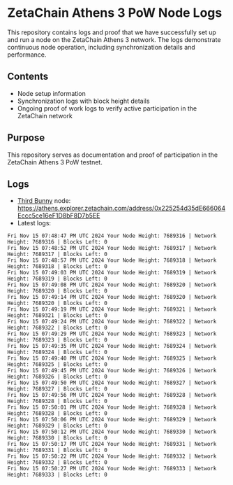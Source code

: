 # ZetaChain Athens 3 PoW Node Logs
This repository contains logs and proof that we have successfully set up and run a node on the ZetaChain Athens 3 network. The logs demonstrate continuous node operation, including synchronization details and performance.

## Contents
- Node setup information
- Synchronization logs with block height details
- Ongoing proof of work logs to verify active participation in the ZetaChain network

## Purpose
This repository serves as documentation and proof of participation in the ZetaChain Athens 3 PoW testnet.

## Logs

- [Third Bunny](https://thirdbunny.xyz/) node: https://athens.explorer.zetachain.com/address/0x225254d35dE666064Eccc5ce16eF1D8bF8D7b5EE
- Latest logs:
```
Fri Nov 15 07:48:47 PM UTC 2024 Your Node Height: 7689316 | Network Height: 7689316 | Blocks Left: 0
Fri Nov 15 07:48:52 PM UTC 2024 Your Node Height: 7689317 | Network Height: 7689317 | Blocks Left: 0
Fri Nov 15 07:48:57 PM UTC 2024 Your Node Height: 7689318 | Network Height: 7689318 | Blocks Left: 0
Fri Nov 15 07:49:03 PM UTC 2024 Your Node Height: 7689319 | Network Height: 7689319 | Blocks Left: 0
Fri Nov 15 07:49:08 PM UTC 2024 Your Node Height: 7689320 | Network Height: 7689320 | Blocks Left: 0
Fri Nov 15 07:49:14 PM UTC 2024 Your Node Height: 7689320 | Network Height: 7689320 | Blocks Left: 0
Fri Nov 15 07:49:19 PM UTC 2024 Your Node Height: 7689321 | Network Height: 7689321 | Blocks Left: 0
Fri Nov 15 07:49:24 PM UTC 2024 Your Node Height: 7689322 | Network Height: 7689322 | Blocks Left: 0
Fri Nov 15 07:49:29 PM UTC 2024 Your Node Height: 7689323 | Network Height: 7689323 | Blocks Left: 0
Fri Nov 15 07:49:35 PM UTC 2024 Your Node Height: 7689324 | Network Height: 7689324 | Blocks Left: 0
Fri Nov 15 07:49:40 PM UTC 2024 Your Node Height: 7689325 | Network Height: 7689325 | Blocks Left: 0
Fri Nov 15 07:49:45 PM UTC 2024 Your Node Height: 7689326 | Network Height: 7689326 | Blocks Left: 0
Fri Nov 15 07:49:50 PM UTC 2024 Your Node Height: 7689327 | Network Height: 7689327 | Blocks Left: 0
Fri Nov 15 07:49:56 PM UTC 2024 Your Node Height: 7689328 | Network Height: 7689328 | Blocks Left: 0
Fri Nov 15 07:50:01 PM UTC 2024 Your Node Height: 7689328 | Network Height: 7689328 | Blocks Left: 0
Fri Nov 15 07:50:06 PM UTC 2024 Your Node Height: 7689329 | Network Height: 7689329 | Blocks Left: 0
Fri Nov 15 07:50:12 PM UTC 2024 Your Node Height: 7689330 | Network Height: 7689330 | Blocks Left: 0
Fri Nov 15 07:50:17 PM UTC 2024 Your Node Height: 7689331 | Network Height: 7689331 | Blocks Left: 0
Fri Nov 15 07:50:22 PM UTC 2024 Your Node Height: 7689332 | Network Height: 7689332 | Blocks Left: 0
Fri Nov 15 07:50:27 PM UTC 2024 Your Node Height: 7689333 | Network Height: 7689333 | Blocks Left: 0
```

